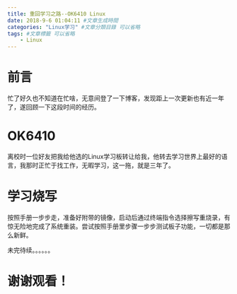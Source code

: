 ```yaml
---
title: 重回学习之路--OK6410 Linux
date: 2018-9-6 01:04:11 #文章生成時間
categories: "Linux学习" #文章分類目錄 可以省略
tags: #文章標籤 可以省略
    - Linux
---
```


# 前言

忙了好久也不知道在忙啥，无意间登了一下博客，发现距上一次更新也有近一年了，遂回顾一下这段时间的经历。


<!-- more -->


# OK6410

离校时一位好友把我给他选的Linux学习板转让给我，他转去学习世界上最好的语言，我那时正忙于找工作，无暇学习，这一拖，就是三年了。

# 学习烧写

按照手册一步步走，准备好附带的镜像，启动后通过终端指令选择擦写重烧录，有惊无险地完成了系统重装。尝试按照手册里步骤一步步测试板子功能，一切都是那么新鲜。

未完待续。。。。。。

# 谢谢观看！

